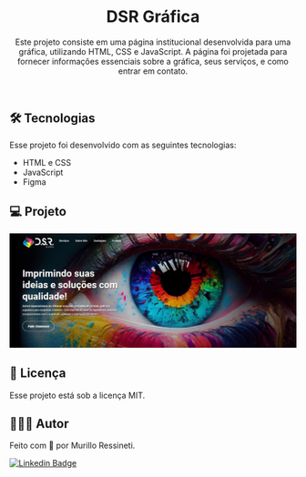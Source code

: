 <h1 align="center">DSR Gráfica</h1>

<p align="center">
Este projeto consiste em uma página institucional desenvolvida para uma gráfica, utilizando HTML, CSS e JavaScript. A página foi projetada para fornecer informações essenciais sobre a gráfica, seus serviços, e como entrar em contato.
</p>

<br>

## 🛠 Tecnologias

Esse projeto foi desenvolvido com as seguintes tecnologias:

- HTML e CSS
- JavaScript
- Figma

## 💻 Projeto

<img src="assets/page-screenshot.JPG"/>

## 📝 Licença

Esse projeto está sob a licença MIT.

## 🙋🏻‍♂️ Autor

Feito com 💙 por Murillo Ressineti.

[![Linkedin Badge](https://img.shields.io/badge/-Murillo-blue?style=flat-square&logo=Linkedin&logoColor=white&link=https://www.linkedin.com/in/murilloressineti/)](https://www.linkedin.com/in/murilloressineti/)